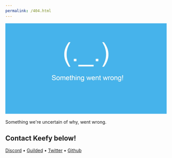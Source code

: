 ```yaml
---
permalink: /404.html
---
```


![Something_Went_Wrong](https://github.com/PGWECN/Brand-Kit/blob/Images/PGWECN%20Logos/Keefy/something%20went%20wrong.jpg?raw=true)

Something we're uncertain of why, went wrong.



Contact Keefy below!
---
[Discord](https://dsc.gg/giraffe) • [Guilded](https://guilded.gg/u/Keith) • [Twitter](https://twitter.com/drkeefy) • [Github](https://github.com/KeithKhaotic) 
